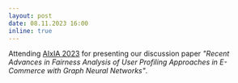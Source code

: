 ```yaml
---
layout: post
date: 08.11.2023 16:00
inline: true
---
```


Attending [AIxIA 2023](https://www.aixia2023.cnr.it/) for presenting our discussion paper *"Recent Advances in Fairness Analysis of User Profiling Approaches in E-Commerce with Graph Neural Networks"*.